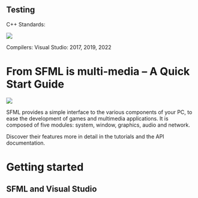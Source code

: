 Testing
----
C++ Standards:

![](https://img.shields.io/github/stars/pandao/editor.md.svg)

Compilers:
Visual Studio: 2017, 2019, 2022


From SFML is multi-media – A Quick Start Guide
===

![](https://upload.wikimedia.org/wikipedia/commons/thumb/b/bf/SFML2.svg/800px-SFML2.svg.png)

SFML provides a simple interface to the various components of your PC, to ease the development of games and multimedia applications. It is composed of five modules: system, window, graphics, audio and network.

Discover their features more in detail in the tutorials and the API documentation.


Getting started
===


SFML and Visual Studio
---
